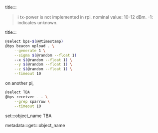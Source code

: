 title:::

> ℹ️ tx-power is not implemented in rpi. nominal value: 10-12 dBm. -1: indicates unknown.

title:::

```bash
@select bps-$(@@timestamp)
@bps beacon upload . \
    --generate 1 \
    --sigma $(@random --float 1)
    --x $(@random --float 1) \
    --y $(@random --float 1) \
    --z $(@random --float 1) \
    --timeout 10
```

on another pi,

```bash
@select TBA
@bps receiver - . \
    --grep sparrow \
    --timeout 10
```

set:::object_name TBA

metadata:::get:::object_name